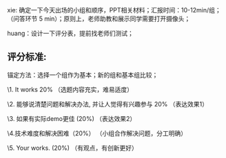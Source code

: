 

xie:  确定一下今天出场的小组和顺序，PPT相关材料；汇报时间：10-12min/组；（问答环节 5 min）；原则上，老师助教和展示同学需要打开摄像头；

huang：设计一下评分表，提前找老师们测试；


## **评分标准:**

锚定方法：选择一个组作为基本；新的组和基本组比较；

\1. It works 20%   （选题内容充实，难易适度）

\2. 能够说清楚问题和解决办法, 并让人觉得有兴趣参与 20%  （表达效果1）

\3. 如果有实际demo更佳 (20%)  （表达效果2）

\4.技术难度和解决困难（20%）  （小组合作解决问题，分工明确）

\5. Your works.  (20%)   （有观点，有创新更好）

